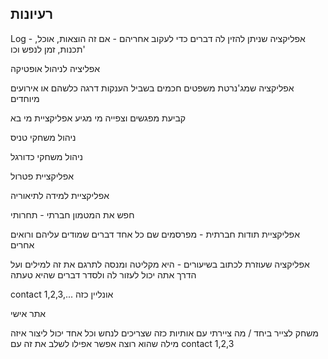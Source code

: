 
## רעיונות

Log - אפליקציה שניתן להזין לה דברים כדי לעקוב אחריהם - אם זה הוצאות, אוכל, תכנות, זמן לנפש וכו'

אפליציה לניהול אופטיקה

אפליקציה שמג'נרטת משפטים חכמים בשביל הענקות דרגה כלשהם או אירועים מיוחדים

 קביעת מפגשים וצפייה מי מגיע אפליקציית מי בא

ניהול משחקי טניס

ניהול משחקי כדורגל

אפליקציית פטרול

אפליקציית למידה לתיאוריה

חפש את המטמון חברתי - תחרותי

אפליקציית תודות חברתית - מפרסמים שם כל אחד דברים שמודים עליהם ורואים אחרים

אפליקציה שעוזרת לכתוב בשיעורים - היא מקליטה ומנסה לתרגם את זה למילים
ועל הדרך אתה יכול לעזור לה ולסדר דברים שהיא טעתה

contact 1,2,3,... אונליין כזה

אתר אישי

משחק לצייר ביחד / מה ציירתי עם אותיות כזה שצריכים לנחש וכל אחד יכול ליצור איזה מילה שהוא רוצה
אפשר אפילו לשלב את זה עם contact 1,2,3
